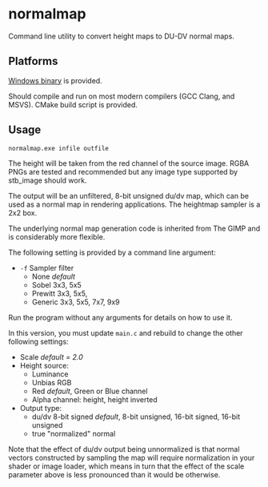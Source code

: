 # normalmap
Command line utility to convert height maps to DU-DV normal maps.

## Platforms

[Windows binary](https://github.com/justinbowes/normalmap/releases) is provided.

Should compile and run on most modern compilers (GCC Clang, and MSVS). CMake build script is provided.

## Usage

`normalmap.exe infile outfile`

The height will be taken from the red channel of the source image. RGBA PNGs are tested and recommended but any image type supported by stb_image should work.

The output will be an unfiltered, 8-bit unsigned du/dv map, which can be used as a normal map in rendering applications. The heightmap sampler is a 2x2 box.

The underlying normal map generation code is inherited from The GIMP and is considerably more flexible.

The following setting is provided by a command line argument:

* `-f` Sampler filter
  * None *default*
  * Sobel 3x3, 5x5
  * Prewitt 3x3, 5x5,
  * Generic 3x3, 5x5, 7x7, 9x9

Run the program without any arguments for details on how to use it.

In this version, you must update `main.c` and rebuild to change the other following settings:

* Scale *default = 2.0*
* Height source:
  * Luminance
  * Unbias RGB
  * Red *default*, Green or Blue channel
  * Alpha channel: height, height inverted
* Output type:
  * du/dv 8-bit signed *default*, 8-bit unsigned, 16-bit signed, 16-bit unsigned
  * true "normalized" normal

Note that the effect of du/dv output being unnormalized is that normal vectors constructed by sampling the map will require normalization in your shader or image loader, which means in turn that the effect of the scale parameter above is less pronounced than it would be otherwise.
